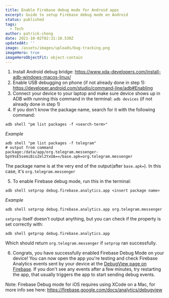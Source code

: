 ```yaml
---
title: Enable Firebase debug mode for Android apps
excerpt: Guide to setup Firebase debug mode on Android
status: published
tags:
  - Tech
author: patrick-chong
date: 2021-10-02T02:31:10.530Z
updatedAt: ''
image: /assets/images/uploads/bug-tracking.png
imageHero: true
imageHeroObjectFit: object-contain
---
```


1. Install Android debug bridge: https://www.xda-developers.com/install-adb-windows-macos-linux/
2. Enable USB debugging on phone (if not already done in step 1): https://developer.android.com/studio/command-line/adb#Enabling
3. Connect your device to your laptop and make sure device shows up in ADB with running this command in the terminal: `adb devices` (if not already done in step 1)
4. If you don't know the package name, search for it with the following command:

```shell
adb shell "pm list packages -f <search-term>"
```

_Example_

```shell
adb shell "pm list packages -f telegram"
# output from command
package:/data/app/org.telegram.messenger-bpV9sE5semiBisZel2YxUA==/base.apk=org.telegram.messenger
```

The package name is at the very end of the output(after `base.apk=`). In this case, it's `org.telegram.messenger`

5. To enable Firebase debug mode, run this in the terminal:

```shell
adb shell setprop debug.firebase.analytics.app <insert package name>
```

_Example_

```shell
adb shell setprop debug.firebase.analytics.app org.telegram.messenger
```

`setprop` itself doesn't output anything, but you can check if the property is set correctly with:

```shell
adb shell getprop debug.firebase.analytics.app
```

Which should return `org.telegram.messenger` if `setprop` ran successfully.

6. Congrats, you have successfully enabled Firebase Debug Mode on your device! You can now open the app you're testing and check Firebase Analytics events sent by your device at the [DebugView page on Firebase](https://console.firebase.google.com/project/_/analytics/debugview). If you don't see any events after a few minutes, try restarting the app, that usually triggers the app to start sending debug events.

Note: Firebase Debug mode for iOS requires using XCode on a Mac, for more info see here: https://firebase.google.com/docs/analytics/debugview
